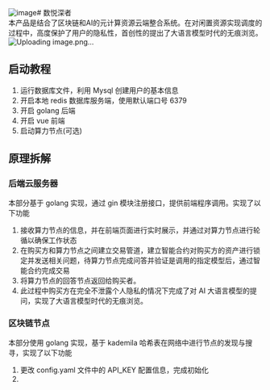 ![image](https://github.com/nft-maker-one/Intersection_of_metadata_and_AI/assets/121859606/353c60c2-976f-47cc-88e9-5b217b85829c)# 数悦深者  
本产品是结合了区块链和AI的元计算资源云端整合系统。在对闲置资源实现调度的过程中，高度保护了用户的隐私性，首创性的提出了大语言模型时代的无痕浏览。
![Uploading image.png…](数悦深者进入页面)

## 启动教程
1. 运行数据库文件，利用 Mysql 创建用户的基本信息
2. 开启本地 redis 数据库服务端，使用默认端口号 6379
3. 开启 golang 后端
4. 开启 vue 前端
5. 启动算力节点(可选)
## 原理拆解
### 后端云服务器
本部分基于 golang 实现，通过 gin 模块注册接口，提供前端程序调用。实现了以下功能
1. 接收算力节点的信息，并在前端页面进行实时展示，并通过对算力节点进行轮循以确保工作状态
2. 在购买方和算力节点之间建立交易管道，建立智能合约对购买方的资产进行锁定并发送相关问题，待算力节点完成问答并验证是调用的指定模型后，通过智能合约完成交易
3. 将算力节点的回答节点返回给购买者。
4. 此过程中购买方在完全不泄露个人隐私的情况下完成了对 AI 大语言模型的提问，实现了大语言模型时代的无痕浏览。

### 区块链节点
本部分使用 golang 实现，基于 kademila 哈希表在网络中进行节点的发现与搜寻，实现了以下功能
1. 更改 config.yaml 文件中的 API_KEY 配置信息，完成初始化
2. 
